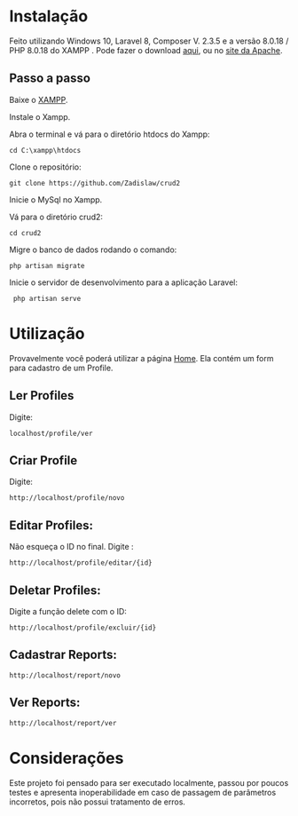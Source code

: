 # Instalação

Feito utilizando Windows 10, Laravel 8, Composer V. 2.3.5 e a versão 8.0.18 / PHP 8.0.18 do XAMPP . Pode fazer o download [aqui](https://www.apachefriends.org/xampp-files/8.0.18/xampp-windows-x64-8.0.18-0-VS16-installer.exe), ou no [site da Apache](https://www.apachefriends.org/xampp-files/8.0.18/xampp-windows-x64-8.0.18-0-VS16-installer.exe).

## Passo a passo

Baixe o [XAMPP](https://www.apachefriends.org/xampp-files/8.0.18/xampp-windows-x64-8.0.18-0-VS16-installer.exe).

Instale o Xampp.

Abra o terminal e vá para o diretório htdocs do Xampp:

```
cd C:\xampp\htdocs
```

Clone o repositório:

```
git clone https://github.com/Zadislaw/crud2
```

Inicie o MySql no Xampp.

Vá para o diretório crud2:
```
cd crud2
```

Migre o banco de dados rodando o comando:

```
php artisan migrate  
```

Inicie o servidor de desenvolvimento para a aplicação Laravel:

```
 php artisan serve 
```




# Utilização


Provavelmente você poderá utilizar a página [Home](http://127.0.0.1:8000/profile/novo). Ela contém um form para cadastro de um Profile.

## Ler Profiles

Digite:
```
localhost/profile/ver
```


## Criar Profile

Digite:
```
http://localhost/profile/novo
```

## Editar Profiles:

Não esqueça o ID no final.
Digite :
```
http://localhost/profile/editar/{id}
```

## Deletar Profiles:


Digite a função delete com o ID: 
```
http://localhost/profile/excluir/{id}
```

## Cadastrar Reports:

```
http://localhost/report/novo
```

## Ver Reports:

```
http://localhost/report/ver
```

# Considerações

Este projeto foi pensado para ser executado localmente, passou por poucos testes e apresenta inoperabilidade em caso de passagem de parâmetros incorretos, pois não possui tratamento de erros.
